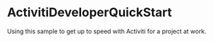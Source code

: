 # ActivitiDeveloperQuickStart

Using this sample to get up to speed with Activiti for a project at work.
